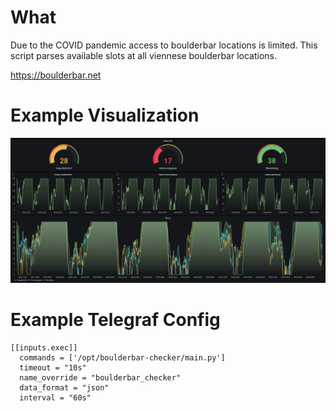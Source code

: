 # What
Due to the COVID pandemic access to boulderbar locations is limited.
This script parses available slots at all viennese boulderbar locations.

https://boulderbar.net

# Example Visualization
![example visualization](https://github.com/manuelnagele/boulderbar-checker/blob/master/img/example_visualization.png?raw=true)

# Example Telegraf Config
```
[[inputs.exec]]
  commands = ['/opt/boulderbar-checker/main.py'] 
  timeout = "10s"
  name_override = "boulderbar_checker"
  data_format = "json"
  interval = "60s"
```
